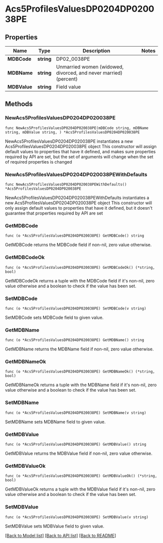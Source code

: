 # Acs5ProfilesValuesDP0204DP020038PE

## Properties

Name | Type | Description | Notes
------------ | ------------- | ------------- | -------------
**MDBCode** | **string** | DP02_0038PE | 
**MDBName** | **string** | Unmarried women (widowed, divorced, and never married) (percent) | 
**MDBValue** | **string** | Field value | 

## Methods

### NewAcs5ProfilesValuesDP0204DP020038PE

`func NewAcs5ProfilesValuesDP0204DP020038PE(mDBCode string, mDBName string, mDBValue string, ) *Acs5ProfilesValuesDP0204DP020038PE`

NewAcs5ProfilesValuesDP0204DP020038PE instantiates a new Acs5ProfilesValuesDP0204DP020038PE object
This constructor will assign default values to properties that have it defined,
and makes sure properties required by API are set, but the set of arguments
will change when the set of required properties is changed

### NewAcs5ProfilesValuesDP0204DP020038PEWithDefaults

`func NewAcs5ProfilesValuesDP0204DP020038PEWithDefaults() *Acs5ProfilesValuesDP0204DP020038PE`

NewAcs5ProfilesValuesDP0204DP020038PEWithDefaults instantiates a new Acs5ProfilesValuesDP0204DP020038PE object
This constructor will only assign default values to properties that have it defined,
but it doesn't guarantee that properties required by API are set

### GetMDBCode

`func (o *Acs5ProfilesValuesDP0204DP020038PE) GetMDBCode() string`

GetMDBCode returns the MDBCode field if non-nil, zero value otherwise.

### GetMDBCodeOk

`func (o *Acs5ProfilesValuesDP0204DP020038PE) GetMDBCodeOk() (*string, bool)`

GetMDBCodeOk returns a tuple with the MDBCode field if it's non-nil, zero value otherwise
and a boolean to check if the value has been set.

### SetMDBCode

`func (o *Acs5ProfilesValuesDP0204DP020038PE) SetMDBCode(v string)`

SetMDBCode sets MDBCode field to given value.


### GetMDBName

`func (o *Acs5ProfilesValuesDP0204DP020038PE) GetMDBName() string`

GetMDBName returns the MDBName field if non-nil, zero value otherwise.

### GetMDBNameOk

`func (o *Acs5ProfilesValuesDP0204DP020038PE) GetMDBNameOk() (*string, bool)`

GetMDBNameOk returns a tuple with the MDBName field if it's non-nil, zero value otherwise
and a boolean to check if the value has been set.

### SetMDBName

`func (o *Acs5ProfilesValuesDP0204DP020038PE) SetMDBName(v string)`

SetMDBName sets MDBName field to given value.


### GetMDBValue

`func (o *Acs5ProfilesValuesDP0204DP020038PE) GetMDBValue() string`

GetMDBValue returns the MDBValue field if non-nil, zero value otherwise.

### GetMDBValueOk

`func (o *Acs5ProfilesValuesDP0204DP020038PE) GetMDBValueOk() (*string, bool)`

GetMDBValueOk returns a tuple with the MDBValue field if it's non-nil, zero value otherwise
and a boolean to check if the value has been set.

### SetMDBValue

`func (o *Acs5ProfilesValuesDP0204DP020038PE) SetMDBValue(v string)`

SetMDBValue sets MDBValue field to given value.



[[Back to Model list]](../README.md#documentation-for-models) [[Back to API list]](../README.md#documentation-for-api-endpoints) [[Back to README]](../README.md)



